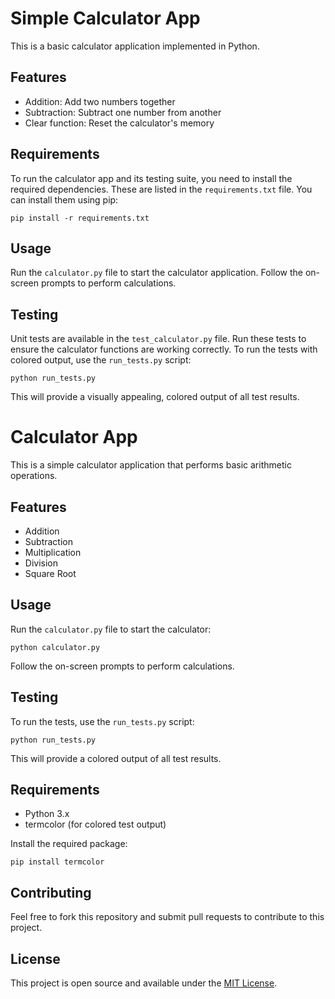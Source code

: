 # Simple Calculator App

This is a basic calculator application implemented in Python.

## Features

- Addition: Add two numbers together
- Subtraction: Subtract one number from another
- Clear function: Reset the calculator's memory

## Requirements

To run the calculator app and its testing suite, you need to install the required dependencies. These are listed in the `requirements.txt` file. You can install them using pip:

```
pip install -r requirements.txt
```

## Usage

Run the `calculator.py` file to start the calculator application. Follow the on-screen prompts to perform calculations.

## Testing

Unit tests are available in the `test_calculator.py` file. Run these tests to ensure the calculator functions are working correctly. To run the tests with colored output, use the `run_tests.py` script:

```
python run_tests.py
```

This will provide a visually appealing, colored output of all test results.
# Calculator App

This is a simple calculator application that performs basic arithmetic operations.

## Features

- Addition
- Subtraction
- Multiplication
- Division
- Square Root

## Usage

Run the `calculator.py` file to start the calculator:

```
python calculator.py
```

Follow the on-screen prompts to perform calculations.

## Testing

To run the tests, use the `run_tests.py` script:

```
python run_tests.py
```

This will provide a colored output of all test results.

## Requirements

- Python 3.x
- termcolor (for colored test output)

Install the required package:

```
pip install termcolor
```

## Contributing

Feel free to fork this repository and submit pull requests to contribute to this project.

## License

This project is open source and available under the [MIT License](LICENSE).
